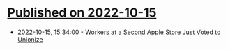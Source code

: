 # [Published on 2022-10-15](index.md)

* [2022-10-15, 15:34:00](https://apple.slashdot.org/story/22/10/15/0237230/workers-at-a-second-apple-store-just-voted-to-unionize?utm_source=rss1.0mainlinkanon&utm_medium=feed) - [Workers at a Second Apple Store Just Voted to Unionize](https://apple.slashdot.org/story/22/10/15/0237230/workers-at-a-second-apple-store-just-voted-to-unionize?utm_source=rss1.0mainlinkanon&utm_medium=feed)
